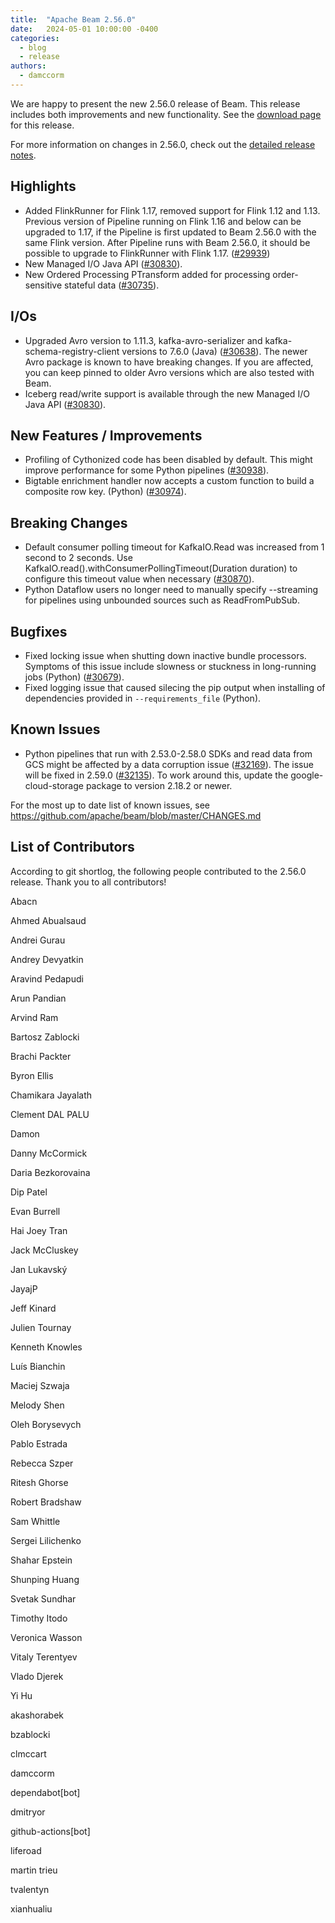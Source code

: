 ```yaml
---
title:  "Apache Beam 2.56.0"
date:   2024-05-01 10:00:00 -0400
categories:
  - blog
  - release
authors:
  - damccorm
---
```

<!--
Licensed under the Apache License, Version 2.0 (the "License");
you may not use this file except in compliance with the License.
You may obtain a copy of the License at
http://www.apache.org/licenses/LICENSE-2.0
Unless required by applicable law or agreed to in writing, software
distributed under the License is distributed on an "AS IS" BASIS,
WITHOUT WARRANTIES OR CONDITIONS OF ANY KIND, either express or implied.
See the License for the specific language governing permissions and
limitations under the License.
-->

We are happy to present the new 2.56.0 release of Beam.
This release includes both improvements and new functionality.
See the [download page](/get-started/downloads/#2550-2023-03-25) for this release.

<!--more-->

For more information on changes in 2.56.0, check out the [detailed release notes](https://github.com/apache/beam/milestone/20).

## Highlights

* Added FlinkRunner for Flink 1.17, removed support for Flink 1.12 and 1.13. Previous version of Pipeline running on Flink 1.16 and below can be upgraded to 1.17, if the Pipeline is first updated to Beam 2.56.0 with the same Flink version. After Pipeline runs with Beam 2.56.0, it should be possible to upgrade to FlinkRunner with Flink 1.17. ([#29939](https://github.com/apache/beam/issues/29939))
* New Managed I/O Java API ([#30830](https://github.com/apache/beam/pull/30830)).
* New Ordered Processing PTransform added for processing order-sensitive stateful data ([#30735](https://github.com/apache/beam/pull/30735)).

## I/Os

* Upgraded Avro version to 1.11.3, kafka-avro-serializer and kafka-schema-registry-client versions to 7.6.0 (Java) ([#30638](https://github.com/apache/beam/pull/30638)).
  The newer Avro package is known to have breaking changes. If you are affected, you can keep pinned to older Avro versions which are also tested with Beam.
* Iceberg read/write support is available through the new Managed I/O Java API ([#30830](https://github.com/apache/beam/pull/30830)).

## New Features / Improvements

* Profiling of Cythonized code has been disabled by default. This might improve performance for some Python pipelines ([#30938](https://github.com/apache/beam/pull/30938)).
* Bigtable enrichment handler now accepts a custom function to build a composite row key. (Python) ([#30974](https://github.com/apache/beam/issues/30975)).

## Breaking Changes

* Default consumer polling timeout for KafkaIO.Read was increased from 1 second to 2 seconds. Use KafkaIO.read().withConsumerPollingTimeout(Duration duration) to configure this timeout value when necessary ([#30870](https://github.com/apache/beam/issues/30870)).
* Python Dataflow users no longer need to manually specify --streaming for pipelines using unbounded sources such as ReadFromPubSub.

## Bugfixes

* Fixed locking issue when shutting down inactive bundle processors. Symptoms of this issue include slowness or stuckness in long-running jobs (Python) ([#30679](https://github.com/apache/beam/pull/30679)).
* Fixed logging issue that caused silecing the pip output when installing of dependencies provided in `--requirements_file` (Python).

## Known Issues

* Python pipelines that run with 2.53.0-2.58.0 SDKs and read data from GCS might be affected by a data corruption issue ([#32169](https://github.com/apache/beam/issues/32169)). The issue will be fixed in 2.59.0 ([#32135](https://github.com/apache/beam/pull/32135)). To work around this, update the google-cloud-storage package to version 2.18.2 or newer.

For the most up to date list of known issues, see https://github.com/apache/beam/blob/master/CHANGES.md

## List of Contributors

According to git shortlog, the following people contributed to the 2.56.0 release. Thank you to all contributors!

Abacn

Ahmed Abualsaud

Andrei Gurau

Andrey Devyatkin

Aravind Pedapudi

Arun Pandian

Arvind Ram

Bartosz Zablocki

Brachi Packter

Byron Ellis

Chamikara Jayalath

Clement DAL PALU

Damon

Danny McCormick

Daria Bezkorovaina

Dip Patel

Evan Burrell

Hai Joey Tran

Jack McCluskey

Jan Lukavský

JayajP

Jeff Kinard

Julien Tournay

Kenneth Knowles

Luís Bianchin

Maciej Szwaja

Melody Shen

Oleh Borysevych

Pablo Estrada

Rebecca Szper

Ritesh Ghorse

Robert Bradshaw

Sam Whittle

Sergei Lilichenko

Shahar Epstein

Shunping Huang

Svetak Sundhar

Timothy Itodo

Veronica Wasson

Vitaly Terentyev

Vlado Djerek

Yi Hu

akashorabek

bzablocki

clmccart

damccorm

dependabot[bot]

dmitryor

github-actions[bot]

liferoad

martin trieu

tvalentyn

xianhualiu
